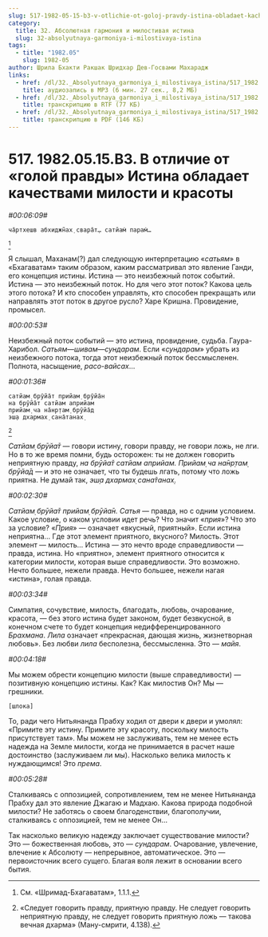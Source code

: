```yaml
---
slug: 517-1982-05-15-b3-v-otlichie-ot-goloj-pravdy-istina-obladaet-kachestvami-milosti-i-krasoty
category:
  title: 32. Абсолютная гармония и милостивая истина
  slug: 32-absolyutnaya-garmoniya-i-milostivaya-istina
tags:
  - title: "1982.05"
    slug: 1982-05
author: Шрила Бхакти Ракшак Шридхар Дев-Госвами Махарадж
links:
  - href: /dl/32._Absolyutnaya_garmoniya_i_milostivaya_istina/517_1982.05.15.B3_SridharMj_V_otlichie_ot_goloj_pravdy_Istina_obladaet_kachestvami_milosti_i_krasoty.mp3
    title: аудиозапись в MP3 (6 мин. 27 сек., 8,2 МБ)
  - href: /dl/32._Absolyutnaya_garmoniya_i_milostivaya_istina/517_1982.05.15.B3_SridharMj_V_otlichie_ot_goloj_pravdy_Istina_obladaet_kachestvami_milosti_i_krasoty.rtf
    title: транскрипцию в RTF (77 КБ)
  - href: /dl/32._Absolyutnaya_garmoniya_i_milostivaya_istina/517_1982.05.15.B3_SridharMj_V_otlichie_ot_goloj_pravdy_Istina_obladaet_kachestvami_milosti_i_krasoty.pdf
    title: транскрипцию в PDF (146 КБ)
---
```


# 517. 1982.05.15.B3. В отличие от «голой правды» Истина обладает качествами милости и красоты

*#00:06:09#*

    ча̄ртхешв абхиджн̃ах̣ свара̄т̣… сатйам̇ парам̇…
[^_ftn1]

Я слышал, Маханам(?) дал следующую интерпретацию «*сатьям*» в «Бхагаватам» таким образом, каким рассматривал это явление Ганди, его концепция истины. Истина — это неизбежный поток событий. Истина — это неизбежный поток. Но для чего этот поток? Какова цель этого потока? И кто способен управлять, кто способен прекращать или направлять этот поток в другое русло? Харе Кришна. Провидение, промысел.

*#00:00:53#*

Неизбежный поток событий — это истина, провидение, судьба. Гаура-Харибол. *Сатьям*—*шивам*—*сундарам*. Если «*сундарам*» убрать из неизбежного потока, тогда этот неизбежный поток бессмысленен. Полнота, насыщение, *расо-вайсах*…

*#00:01:36#*

    сатйам̣ брӯйа̄т прийам̣ брӯйа̄н
    на брӯйа̄т сатйам априйам
    прийам̣ ча на̄нр̣там̣ брӯйа̄д
    эш̣а дхармах̣ сана̄танах̣
[^_ftn2]

*Сатйам̣ брӯйа̄т* — говори истину, говори правду, не говори ложь, не лги. Но в то же время помни, будь осторожен: ты не должен говорить неприятную правду, *на брӯйа̄т сатйам априйам. Прийам̣ ча на̄нр̣там̣ брӯйа̄д* — и это не означает, что ты будешь лгать, потому что ложь приятна. Не думай так, *эш̣а дхармах̣ сана̄танах̣.*

*#00:02:30#*

*Сатйам̣ брӯйа̄т прийам̣ брӯйа̄н. Сатья* — правда, но с одним условием. Какое условие, о каком условии идет речь? Что значит «*прия*»? Что это за условие? «*Прия*» — означает «вкусный, приятный». Если истина неприятна… Где этот элемент приятного, вкусного? Милость. Этот элемент — милость… Истина — это нечто вроде справедливости — правда, истина. Но «приятно», элемент приятного относится к категории милости, которая выше справедливости. Это возможно. Нечто большее, нежели правда. Нечто большее, нежели нагая «истина», голая правда.

*#00:03:34#*

Симпатия, сочувствие, милость, благодать, любовь, очарование, красота, — без этого истина будет законом, будет безвкусной, в конечном счете то будет концепция недифференцированного *Брахмана*. *Лила* означает «прекрасная, дающая жизнь, жизнетворная любовь». Без любви *лила* бесполезна, бессмысленна. Это — *майя*.

*#00:04:18#*

Мы можем обрести концепцию милости (выше справедливости) — позитивную концепцию истины. Как? Как милостив Он? Мы — грешники.

    [шлока]

То, ради чего Нитьянанда Прабху ходил от двери к двери и умолял: «Примите эту истину. Примите эту красоту, поскольку милость присутствует там». Мы можем не заслуживать, тем не менее есть надежда на Земле милости, когда не принимается в расчет наше достоинство (заслуживаем ли мы). Насколько велика милость к нуждающимся! Это *према*.

*#00:05:28#*

Сталкиваясь с оппозицией, сопротивлением, тем не менее Нитьянанда Прабху дал это явление Джагаю и Мадхаю. Какова природа подобной милости? Не заботясь о своем благоденствии, благополучии, сталкиваясь с оппозицией, тем не менее Он…

Так насколько великую надежду заключает существование милости? Это — божественная любовь, это — *сундарам*. Очарование, увлечение, влечение к Абсолюту — непрерывное, автоматическое. Это — первоисточник всего сущего. Благая воля лежит в основании всего бытия.



[^_ftn1]: См. «Шримад-Бхагаватам», 1.1.1.

[^_ftn2]: «Следует говорить правду, приятную правду. Не следует говорить неприятную правду, не следует говорить приятную ложь — такова вечная дхарма» (Ману-смрити, 4.138).


